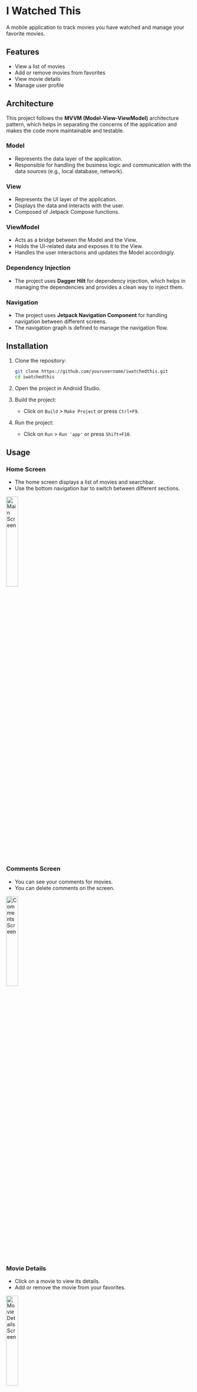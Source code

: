 # I Watched This

A mobile application to track movies you have watched and manage your favorite movies.

## Features
- View a list of movies
- Add or remove movies from favorites
- View movie details
- Manage user profile

## Architecture

This project follows the **MVVM (Model-View-ViewModel)** architecture pattern, which helps in separating the concerns of the application and makes the code more maintainable and testable.

### Model
- Represents the data layer of the application.
- Responsible for handling the business logic and communication with the data sources (e.g., local database, network).

### View
- Represents the UI layer of the application.
- Displays the data and interacts with the user.
- Composed of Jetpack Compose functions.

### ViewModel
- Acts as a bridge between the Model and the View.
- Holds the UI-related data and exposes it to the View.
- Handles the user interactions and updates the Model accordingly.

### Dependency Injection
- The project uses **Dagger Hilt** for dependency injection, which helps in managing the dependencies and provides a clean way to inject them.

### Navigation
- The project uses **Jetpack Navigation Component** for handling navigation between different screens.
- The navigation graph is defined to manage the navigation flow.

## Installation

1. Clone the repository:
    ```sh
    git clone https://github.com/yourusername/iwatchedthis.git
    cd iwatchedthis
    ```

2. Open the project in Android Studio.

3. Build the project:
    - Click on `Build` \> `Make Project` or press `Ctrl+F9`.

4. Run the project:
    - Click on `Run` \> `Run 'app'` or press `Shift+F10`.

## Usage

### Home Screen
- The home screen displays a list of movies and searchbar.
- Use the bottom navigation bar to switch between different sections.
<img src="https://github.com/user-attachments/assets/58578b3e-550a-4611-a886-69273b7e0e74" alt="Main Screen" width="25%" height="25%"/>


### Comments Screen
- You can see your comments for movies.
- You can delete comments on the screen.
<img src="https://github.com/user-attachments/assets/a43b5a47-1501-4f7d-9590-223777115baa" alt="Comments Screen" width="25%" height="25%"/>


### Movie Details
- Click on a movie to view its details.
- Add or remove the movie from your favorites.
<img src="https://github.com/user-attachments/assets/38687896-a464-4048-b351-a0bc0322937e" alt="MovieDetails Screen" width="25%" height="25%"/>


### Profile
- Manage your user profile.
- View and edit your favorite and watched movies.
<img src="https://github.com/user-attachments/assets/78a03ddf-b734-42aa-b8f5-964540ef94c6" alt="Profile Screen" width="25%" height="25%"/>

## Contributing

1. Fork the repository.
2. Create a new branch:
    ```sh
    git checkout -b feature/your-feature-name
    ```
3. Make your changes.
4. Commit your changes:
    ```sh
    git commit -m 'Add some feature'
    ```
5. Push to the branch:
    ```sh
    git push origin feature/your-feature-name
    ```
6. Open a pull request.

## License

This project is licensed under the MIT License - see the [LICENSE](LICENSE) file for details.
